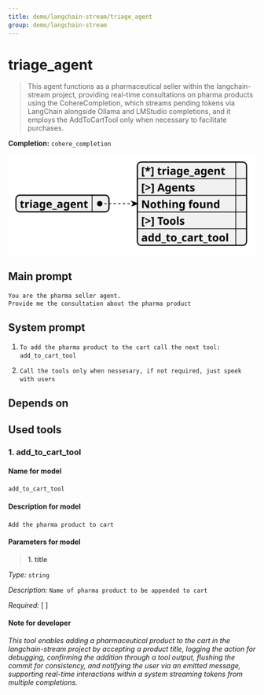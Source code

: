 ```yaml
---
title: demo/langchain-stream/triage_agent
group: demo/langchain-stream
---
```


# triage_agent

> This agent functions as a pharmaceutical seller within the langchain-stream project, providing real-time consultations on pharma products using the CohereCompletion, which streams pending tokens via LangChain alongside Ollama and LMStudio completions, and it employs the AddToCartTool only when necessary to facilitate purchases.

**Completion:** `cohere_completion`

![schema](../image/agent_schema_triage_agent.svg)

## Main prompt

```
You are the pharma seller agent.
Provide me the consultation about the pharma product
```

## System prompt

1. `To add the pharma product to the cart call the next tool: add_to_cart_tool`

2. `Call the tools only when nessesary, if not required, just speek with users`

## Depends on

## Used tools

### 1. add_to_cart_tool

#### Name for model

`add_to_cart_tool`

#### Description for model

`Add the pharma product to cart`

#### Parameters for model

> **1. title**

*Type:* `string`

*Description:* `Name of pharma product to be appended to cart`

*Required:* [ ]

#### Note for developer

*This tool enables adding a pharmaceutical product to the cart in the langchain-stream project by accepting a product title, logging the action for debugging, confirming the addition through a tool output, flushing the commit for consistency, and notifying the user via an emitted message, supporting real-time interactions within a system streaming tokens from multiple completions.*
